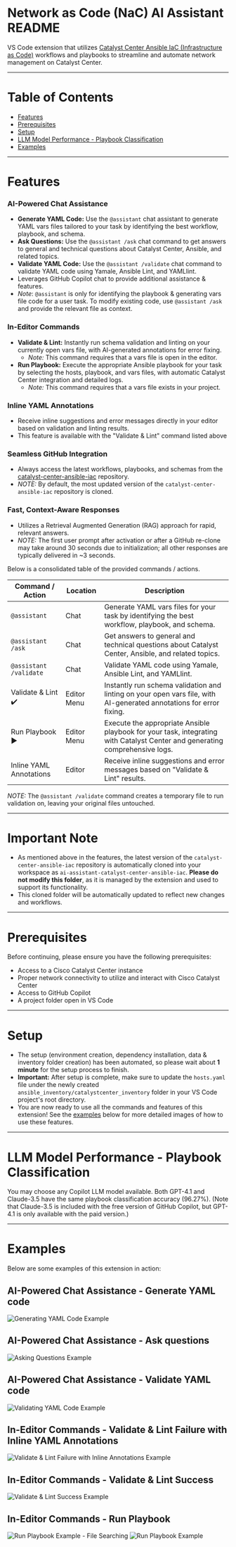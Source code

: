 # Network as Code (NaC) AI Assistant README

VS Code extension that utilizes [Catalyst Center Ansible IaC (Infrastructure as Code)](https://github.com/cisco-en-programmability/catalyst-center-ansible-iac/tree/main) workflows and playbooks to streamline and automate network management on Catalyst Center.

---

# Table of Contents
- [Features](#features)
- [Prerequisites](#prerequisites)
- [Setup](#setup)
- [LLM Model Performance - Playbook Classification](#llm-model-performance---playbook-classification)
- [Examples](#examples)

---

# Features

### AI-Powered Chat Assistance
- **Generate YAML Code:** Use the `@assistant` chat assistant to generate YAML vars files tailored to your task by identifying the best workflow, playbook, and schema.
- **Ask Questions:** Use the `@assistant /ask` chat command to get answers to general and technical questions about Catalyst Center, Ansible, and related topics.
- **Validate YAML Code:** Use the `@assistant /validate` chat command to validate YAML code using Yamale, Ansible Lint, and YAMLlint.
- Leverages GitHub Copilot chat to provide additional assistance & features.
- *Note*: `@assistant` is only for identifying the playbook & generating vars file code for a user task. To modify existing code, use `@assistant /ask` and provide the relevant file as context.

### In-Editor Commands
- **Validate & Lint:** Instantly run schema validation and linting on your currently open vars file, with AI-generated annotations for error fixing.
  - *Note:* This command requires that a vars file is open in the editor.
- **Run Playbook:** Execute the appropriate Ansible playbook for your task by selecting the hosts, playbook, and vars files, with automatic Catalyst Center integration and detailed logs.
  - *Note:* This command requires that a vars file exists in your project.

### Inline YAML Annotations
- Receive inline suggestions and error messages directly in your editor based on validation and linting results.
- This feature is available with the "Validate & Lint" command listed above

### Seamless GitHub Integration
- Always access the latest workflows, playbooks, and schemas from the [catalyst-center-ansible-iac](https://github.com/cisco-en-programmability/catalyst-center-ansible-iac) repository.
- *NOTE:* By default, the most updated version of the `catalyst-center-ansible-iac` repository is cloned. 

### Fast, Context-Aware Responses
- Utilizes a Retrieval Augmented Generation (RAG) approach for rapid, relevant answers.
- *NOTE:* The first user prompt after activation or after a GitHub re-clone may take around 30 seconds due to initialization; all other responses are typically delivered in ~3 seconds.

Below is a consolidated table of the provided commands / actions.

| Command / Action                | Location      | Description                                                                 |
|---------------------------------|--------------|-----------------------------------------------------------------------------|
| `@assistant`                    | Chat         | Generate YAML vars files for your task by identifying the best workflow, playbook, and schema. |
| `@assistant /ask`               | Chat         | Get answers to general and technical questions about Catalyst Center, Ansible, and related topics. |
| `@assistant /validate`          | Chat         | Validate YAML code using Yamale, Ansible Lint, and YAMLlint.                |
| Validate & Lint ✔️              | Editor Menu  | Instantly run schema validation and linting on your open vars file, with AI-generated annotations for error fixing. |
| Run Playbook ▶️                 | Editor Menu  | Execute the appropriate Ansible playbook for your task, integrating with Catalyst Center and generating comprehensive logs. |
| Inline YAML Annotations         | Editor       | Receive inline suggestions and error messages based on "Validate & Lint" results. |

*NOTE:* The `@assistant /validate` command creates a temporary file to run validation on, leaving your original files untouched. 

---

# Important Note

- As mentioned above in the features, the latest version of the `catalyst-center-ansible-iac` repository is automatically cloned into your workspace as `ai-assistant-catalyst-center-ansible-iac`. **Please do not modify this folder**, as it is managed by the extension and used to support its functionality.
- This cloned folder will be automatically updated to reflect new changes and workflows.

---

# Prerequisites

Before continuing, please ensure you have the following prerequisites:
- Access to a Cisco Catalyst Center instance
- Proper network connectivity to utilize and interact with Cisco Catalyst Center
- Access to GitHub Copilot
- A project folder open in VS Code  

---

# Setup
- The setup (environment creation, dependency installation, data & inventory folder creation) has been automated, so please wait about **1 minute** for the setup process to finish.
- **Important:** After setup is complete, make sure to update the `hosts.yaml` file under the newly created `ansible_inventory/catalystcenter_inventory` folder in your VS Code project's root directory.
- You are now ready to use all the commands and features of this extension! See the [examples](#examples) below for more detailed images of how to use these features.
  
---

# LLM Model Performance - Playbook Classification
You may choose any Copilot LLM model available. Both GPT-4.1 and Claude-3.5 have the same playbook classification accuracy (96.27%). (Note that Claude-3.5 is included with the free version of GitHub Copilot, but GPT-4.1 is only available with the paid version.)

---

# Examples

Below are some examples of this extension in action:

## AI-Powered Chat Assistance - Generate YAML code
![Generating YAML Code Example](images/gen-code.png)

## AI-Powered Chat Assistance - Ask questions
![Asking Questions Example](images/q&a.png)

## AI-Powered Chat Assistance - Validate YAML code
![Validating YAML Code Example](images/validate-code.png)

## In-Editor Commands - Validate & Lint Failure with Inline YAML Annotations
![Validate & Lint Failure with Inline Annotations Example](images/validate-lint-fail.png)

## In-Editor Commands - Validate & Lint Success
![Validate & Lint Success Example](images/validate-lint-success.png)

## In-Editor Commands - Run Playbook
![Run Playbook Example - File Searching](images/run-playbook-file-search.png)
![Run Playbook Example](images/run-playbook.png)
